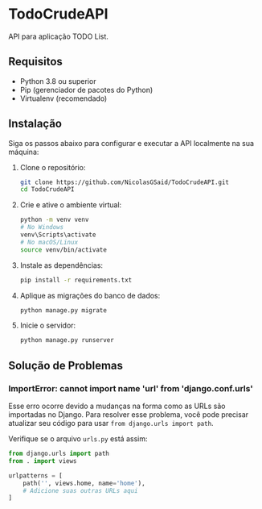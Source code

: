# TodoCrudeAPI

API para aplicação TODO List.

## Requisitos

- Python 3.8 ou superior
- Pip (gerenciador de pacotes do Python)
- Virtualenv (recomendado)

## Instalação

Siga os passos abaixo para configurar e executar a API localmente na sua máquina:

1. Clone o repositório:

    ```bash
    git clone https://github.com/NicolasGSaid/TodoCrudeAPI.git
    cd TodoCrudeAPI
    ```

2. Crie e ative o ambiente virtual:

    ```bash
    python -m venv venv
    # No Windows
    venv\Scripts\activate
    # No macOS/Linux
    source venv/bin/activate
    ```

3. Instale as dependências:

    ```bash
    pip install -r requirements.txt
    ```

4. Aplique as migrações do banco de dados:

    ```bash
    python manage.py migrate
    ```

5. Inicie o servidor:

    ```bash
    python manage.py runserver
    ```

## Solução de Problemas

### ImportError: cannot import name 'url' from 'django.conf.urls'

Esse erro ocorre devido a mudanças na forma como as URLs são importadas no Django. Para resolver esse problema, você pode precisar atualizar seu código para usar `from django.urls import path`.

Verifique se o arquivo `urls.py` está assim:

```python
from django.urls import path
from . import views

urlpatterns = [
    path('', views.home, name='home'),
    # Adicione suas outras URLs aqui
]
